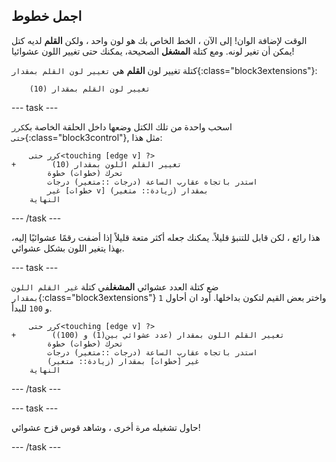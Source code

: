 ## اجمل خطوط

الوقت لإضافة الوان! إلى الآن ، الخط الخاص بك هو لون واحد ، ولكن **القلم** لديه كتل يمكن أن تغير لونه. ومع كتلة **المشغل** الصحيحة، يمكنك حتى تغيير اللون عشوائيا!

كتلة تغيير لون **القلم** هي `تغيير لون القلم بمقدار`{:class="block3extensions"}:

```blocks3
    تغيير لون القلم بمقدار (10)
```

\--- task \---

اسحب واحدة من تلك الكتل وضعها داخل الحلقة الخاصة بك`كرر حتى`{:class="block3control"}, مثل هذا:

```blocks3
    كرر حتى<touching [edge v] ?> 
+        تغيير القلم اللون بمقدار (10)
        تحرك (خطوات) خطوة
        استدر باتجاه عقارب الساعة (درجات ::متغير) درجات
        غير [خطوات v] بمقدار (زيادة:: متغير)
    النهاية
```

\--- /task \---

هذا رائع ، لكن قابل للتنبؤ قليلاً. يمكنك جعله أكثر متعة قليلاً إذا أضفت رقمًا عشوائيًا إليه، بهذا يتغير اللون بشكل عشوائي.

\--- task \---

ضع كتلة العدد عشوائي **المشغل**في كتلة `غير القلم اللون بمقدار`{:class="block3extensions"} واختر بعض القيم لتكون بداخلها. أود ان أحاول `1` و `100` للبدأ.

```blocks3
    كرر حتى<touching [edge v] ?> 
+        تغيير القلم اللون بمقدار (عدد عشوائي بين(1) و (100))
        تحرك (خطوات) خطوة
        استدر باتجاه عقارب الساعة (درجات ::متغير) درجات
        غير [خطوات] بمقدار (زيادة:: متغير)
    النهاية
```

\--- /task \---

\--- task \---

حاول تشغيله مرة أخرى ، وشاهد قوس قزح عشوائي!

\--- /task \---